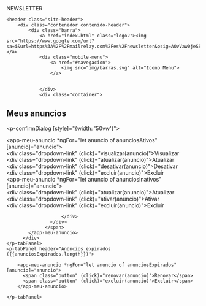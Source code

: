 <!DOCTYPE html>
<html lang="en">
<head>
    <meta charset="UTF-8">
    <meta name="viewport" content="width=device-width, initial-scale=1.0">
    <meta http-equiv="X-UA-Compatible" content="ie=edge">
    <tittle>NEWSLETTER</tittle>
    <link href="https://fonts.googleapis.com/css?family=Lato:300,400,700,900" rel="stylesheet">
    <link rel="stylesheet" href="css/normalize.css">
    <link rel="stylesheet" href="css/styles.css">
</head>
<body>

    <header class="site-header">
        <div class="contenedor contenido-header">
            <div class="barra">
                <a href="index.html" class="logo2"><img src="https://www.google.com/url?sa=i&url=https%3A%2F%2Fmailrelay.com%2Fes%2Fnewsletter&psig=AOvVaw0jeSE4dXQfyPVE7j54dESs&ust=1588370093896000&source=images&cd=vfe&ved=0CAIQjRxqFwoTCPDPxpOSkekCFQAAAAAdAAAAABAD"></a>
                <div class="mobile-menu">
                    <a href="#navegacion">
                        <img src="img/barras.svg" alt="Icono Menu">
                    </a>
                    
                    
                </div>
                <div class="container">
  <h2>Meus anuncios</h2>

  <p-confirmDialog [style]="{width: '50vw'}"></p-confirmDialog>
  <p-tabView>
    <p-tabPanel header="Anúncios ativos ({{anunciosAtivos.length}})">
        <div class="meus-anuncios-grid">
            <app-meu-anuncio *ngFor="let anuncio of anunciosAtivos" [anuncio]="anuncio">
                <span class="button">
                    <div class="dropdown-container">
                        <div class="dropdown-trigger"><i class="fas fa-ellipsis-v"></i></div>
                        <div class="dropdown-content">
                          <div class="dropdown-link" (click)="visualizar(anuncio)">Visualizar</div>
                          <div class="dropdown-link" (click)="atualizar(anuncio)">Atualizar</div>
                          <div class="dropdown-link" (click)="desativar(anuncio)">Desativar</div>
                          <div class="dropdown-link" (click)="excluir(anuncio)">Excluir</div>
                        </div>
                    </div>
                  </span>
            </app-meu-anuncio>
        </div>
    </p-tabPanel>
    <p-tabPanel header="Anúncios inativos ({{anunciosInativos.length}})">
        <div class="meus-anuncios-grid">
            <app-meu-anuncio *ngFor="let anuncio of anunciosInativos" [anuncio]="anuncio">
                <span class="button">
                    <div class="dropdown-container">
                        <div class="dropdown-trigger"><i class="fas fa-ellipsis-v"></i></div>
                        <div class="dropdown-content">
                          <div class="dropdown-link" (click)="atualizar(anuncio)">Atualizar</div>
                          <div class="dropdown-link" (click)="ativar(anuncio)">Ativar</div>
                          <div class="dropdown-link" (click)="excluir(anuncio)">Excluir</div>

                        </div>
                    </div>
                  </span>
            </app-meu-anuncio>
          </div>
    </p-tabPanel>
    <p-tabPanel header="Anúncios expirados ({{anunciosExpirados.length}})">

        <app-meu-anuncio *ngFor="let anuncio of anunciosExpirados" [anuncio]="anuncio">
          <span class="button" (click)="renovar(anuncio)">Renovar</span>
          <span class="button" (click)="excluir(anuncio)">Excluir</span>
        </app-meu-anuncio>

    </p-tabPanel>
</p-tabView>


</div>
</body>
</html>

                
